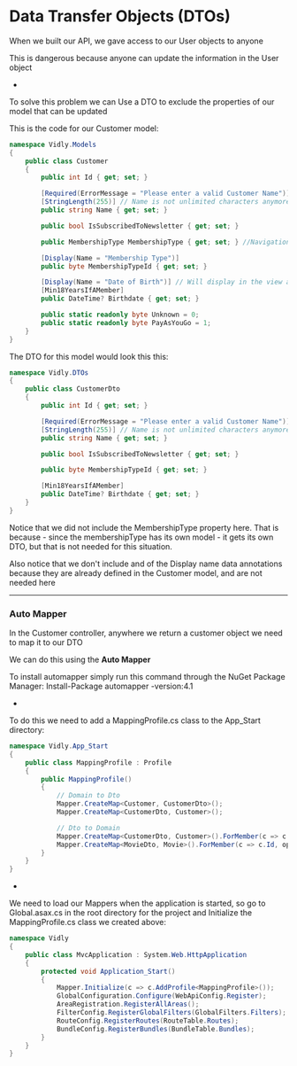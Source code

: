 # Data Transfer Objects (DTOs)

When we built our API, we gave access to our User objects to anyone

This is dangerous because anyone can update the information in the User object

-

To solve this problem we can Use a DTO to exclude the properties of our model that can be updated

This is the code for our Customer model:

```cs
namespace Vidly.Models
{
    public class Customer
    {
        public int Id { get; set; }

        [Required(ErrorMessage = "Please enter a valid Customer Name")] // Name is not nullable anymore, it is now required
        [StringLength(255)] // Name is not unlimited characters anymore, it is 255
        public string Name { get; set; }

        public bool IsSubscribedToNewsletter { get; set; }

        public MembershipType MembershipType { get; set; } //Navigation Property

        [Display(Name = "Membership Type")]
        public byte MembershipTypeId { get; set; }

        [Display(Name = "Date of Birth")] // Will display in the view as "Date of Birth" instead of "Birthdate"
        [Min18YearsIfAMember]
        public DateTime? Birthdate { get; set; }

        public static readonly byte Unknown = 0;
        public static readonly byte PayAsYouGo = 1;
    }
}
```

The DTO for this model would look this this:

```cs
namespace Vidly.DTOs
{
    public class CustomerDto
    {
        public int Id { get; set; }

        [Required(ErrorMessage = "Please enter a valid Customer Name")] // Name is not nullable anymore, it is now required
        [StringLength(255)] // Name is not unlimited characters anymore, it is 255
        public string Name { get; set; }

        public bool IsSubscribedToNewsletter { get; set; }

        public byte MembershipTypeId { get; set; }

        [Min18YearsIfAMember]
        public DateTime? Birthdate { get; set; }
    }
}
```

Notice that we did not include the MembershipType property here. That is because - since the membershipType has its own model - it gets its own DTO, but that is not needed for this situation.

Also notice that we don't include and of the Display name data annotations because they are already defined in the Customer model, and are not needed here

***

### Auto Mapper

In the Customer controller, anywhere we return a customer object we need to map it to our DTO

We can do this using the **Auto Mapper**

To install automapper simply run this command through the NuGet Package Manager: Install-Package automapper -version:4.1

-

To do this we need to add a MappingProfile.cs class to the App_Start directory:

```cs
namespace Vidly.App_Start
{
    public class MappingProfile : Profile
    {
        public MappingProfile()
        {
            // Domain to Dto
            Mapper.CreateMap<Customer, CustomerDto>();
            Mapper.CreateMap<CustomerDto, Customer>();

            // Dto to Domain
            Mapper.CreateMap<CustomerDto, Customer>().ForMember(c => c.Id, opt => opt.Ignore());
            Mapper.CreateMap<MovieDto, Movie>().ForMember(c => c.Id, opt => opt.Ignore());
        }
    }
}
```

-

We need to load our Mappers when the application is started, so go to Global.asax.cs in the root directory for the project and Initialize the MappingProfile.cs class we created above:

```cs
namespace Vidly
{
    public class MvcApplication : System.Web.HttpApplication
    {
        protected void Application_Start()
        {
            Mapper.Initialize(c => c.AddProfile<MappingProfile>());
            GlobalConfiguration.Configure(WebApiConfig.Register);
            AreaRegistration.RegisterAllAreas();
            FilterConfig.RegisterGlobalFilters(GlobalFilters.Filters);
            RouteConfig.RegisterRoutes(RouteTable.Routes);
            BundleConfig.RegisterBundles(BundleTable.Bundles);
        }
    }
}
```
